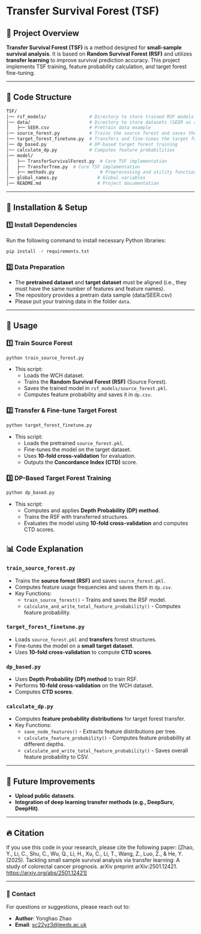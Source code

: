 # Transfer Survival Forest (TSF)

## 📌 Project Overview

**Transfer Survival Forest (TSF)** is a method designed for **small-sample survival analysis**. It is based on **Random Survival Forest (RSF)** and utilizes **transfer learning** to improve survival prediction accuracy. This project implements TSF training, feature probability calculation, and target forest fine-tuning.

---

## 📂 Code Structure

```bash
TSF/
│── rsf_models/                # Directory to store trained RSF models
│── data/                      # Directory to store datasets (SEER as an example)
│   ├── SEER.csv               # Pretrain data example
│── source_forest.py           # Trains the source forest and saves the model
│── target_forest_finetune.py  # Transfers and fine-tunes the target forest
│── dp_based.py                # DP-based target forest training
│── calculate_dp.py            # Computes feature probabilities
│── model/
│   ├── TransferSurvivalForest.py  # Core TSF implementation
│   ├── TransferTree.py  # Core TSF implementation
│   ├── methods.py                 # Preprocessing and utility functions
│── global_names.py               # Global variables
│── README.md                     # Project documentation
```

---

## 🚀 Installation & Setup

### 1️⃣ Install Dependencies
Run the following command to install necessary Python libraries:
```bash
pip install -r requirements.txt
```

### 2️⃣ Data Preparation
- The **pretrained dataset** and **target dataset** must be aligned (i.e., they must have the same number of features and feature names).
- The repository provides a pretrain data sample (data/SEER.csv)
- Please put your training data in the folder `data`.
---

## 🎯 Usage

### 1️⃣ Train Source Forest
```bash
python train_source_forest.py
```
- This script:
  - Loads the WCH dataset.
  - Trains the **Random Survival Forest (RSF)** (Source Forest).
  - Saves the trained model in `rsf_models/source_forest.pkl`.
  - Computes feature probability and saves it in `dp.csv`.

### 2️⃣ Transfer & Fine-tune Target Forest
```bash
python target_forest_finetune.py
```
- This script:
  - Loads the pretrained `source_forest.pkl`.
  - Fine-tunes the model on the target dataset.
  - Uses **10-fold cross-validation** for evaluation.
  - Outputs the **Concordance Index (CTD)** score.

### 3️⃣ DP-Based Target Forest Training
```bash
python dp_based.py
```
- This script:
  - Computes and applies **Depth Probability (DP) method**.
  - Trains the RSF with transferred structures.
  - Evaluates the model using **10-fold cross-validation** and computes CTD scores.


## 📊 Code Explanation

### `train_source_forest.py`
- Trains the **source forest (RSF)** and saves `source_forest.pkl`.
- Computes feature usage frequencies and saves them in `dp.csv`.
- Key Functions:
  - `train_source_forest()` - Trains and saves the RSF model.
  - `calculate_and_write_total_feature_probability()` - Computes feature probability.

### `target_forest_finetune.py`
- Loads `source_forest.pkl` and **transfers** forest structures.
- Fine-tunes the model on a **small target dataset**.
- Uses **10-fold cross-validation** to compute **CTD scores**.

### `dp_based.py`
- Uses **Depth Probability (DP) method** to train RSF.
- Performs **10-fold cross-validation** on the WCH dataset.
- Computes **CTD scores**.

### `calculate_dp.py`
- Computes **feature probability distributions** for target forest transfer.
- Key Functions:
  - `save_node_features()` - Extracts feature distributions per tree.
  - `calculate_feature_probability()` - Computes feature probability at different depths.
  - `calculate_and_write_total_feature_probability()` - Saves overall feature probability to CSV.

---

## 📝 Future Improvements
- **Upload public datasets**.
- **Integration of deep learning transfer methods (e.g., DeepSurv, DeepHit)**.

---

## 🔥 Citation

If you use this code in your research, please cite the following paper:
[Zhao, Y., Li, C., Shu, C., Wu, Q., Li, H., Xu, C., Li, T., Wang, Z., Luo, Z., & He, Y. (2025). Tackling small sample survival analysis via transfer learning: A study of colorectal cancer prognosis. arXiv preprint arXiv:2501.12421. https://arxiv.org/abs/2501.12421]

---
### 📩 Contact
For questions or suggestions, please reach out to:
- **Author**: Yonghao Zhao
- **Email**: sc22yz3@leeds.ac.uk

